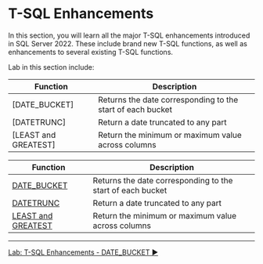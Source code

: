 ﻿# T-SQL Enhancements

In this section, you will learn all the major T-SQL enhancements introduced in SQL Server 2022. These include brand new T-SQL functions, as well as enhancements to several existing T-SQL functions.

Lab in this section include:

|Function                |Description|
|------------------------|------------------------------------------------------------|
| [DATE_BUCKET]        | Returns the date corresponding to the start of each bucket |
| [DATETRUNC]          | Return a date truncated to any part                        |
| [LEAST and GREATEST] | Return the minimum or maximum value across columns         |

|Function                |Description|
|--------------------------------------------------------------------------------------------------------------------------------------------------|------------------------------------------------------------|
| [DATE_BUCKET](https://github.com/lennilobel/sql2022-workshop-hol/blob/main/HOL/1.%20T-SQL%20Enhancements/1.%20DATE_BUCKET.md)                    | Returns the date corresponding to the start of each bucket |
| [DATETRUNC](https://github.com/lennilobel/sql2022-workshop-hol/blob/main/HOL/1.%20T-SQL%20Enhancements/2.%20DATETRUNC.md)                        | Return a date truncated to any part                        |
| [LEAST and GREATEST](https://github.com/lennilobel/sql2022-workshop-hol/blob/main/HOL/1.%20T-SQL%20Enhancements/3.%20LEAST%20and%20GREATEST.md)  | Return the minimum or maximum value across columns         |

___

[Lab: T-SQL Enhancements - DATE_BUCKET ▶](https://github.com/lennilobel/sql2022-workshop-hol/blob/main/HOL/1.%20T-SQL%20Enhancements/1.%20DATE_BUCKET.md)
